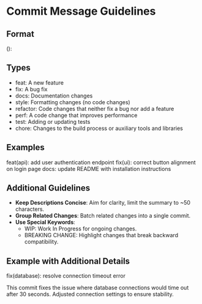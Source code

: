 # Commit Message Guidelines

## Format
<type>(<scope>): <description>

## Types
- feat: A new feature
- fix: A bug fix
- docs: Documentation changes
- style: Formatting changes (no code changes)
- refactor: Code changes that neither fix a bug nor add a feature
- perf: A code change that improves performance
- test: Adding or updating tests
- chore: Changes to the build process or auxiliary tools and libraries

## Examples
feat(api): add user authentication endpoint
fix(ui): correct button alignment on login page
docs: update README with installation instructions

## Additional Guidelines
- **Keep Descriptions Concise**: Aim for clarity, limit the summary to ~50 characters.
- **Group Related Changes**: Batch related changes into a single commit.
- **Use Special Keywords**:
  - WIP: Work In Progress for ongoing changes.
  - BREAKING CHANGE: Highlight changes that break backward compatibility.

## Example with Additional Details
fix(database): resolve connection timeout error

This commit fixes the issue where database connections would time out 
after 30 seconds. Adjusted connection settings to ensure stability.
